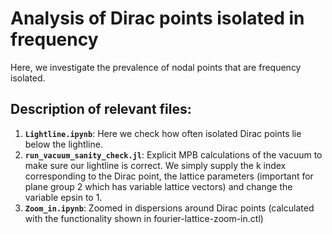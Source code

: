 # Analysis of Dirac points isolated in frequency 

Here, we investigate the prevalence of nodal points that are frequency isolated.

## Description of relevant files:

1. **`Lightline.ipynb`**: Here we check how often isolated Dirac points lie below the lightline.
2. **`run_vacuum_sanity_check.jl`**: Explicit MPB calculations of the vacuum to make sure our lightline is correct. We simply supply the k index corresponding to the Dirac point,
   the lattice parameters (important for plane group 2 which has variable lattice vectors) and change the variable epsin to 1.
3. **`Zoom_in.ipynb`**: Zoomed in dispersions around Dirac points (calculated with the functionality shown in fourier-lattice-zoom-in.ctl) 
